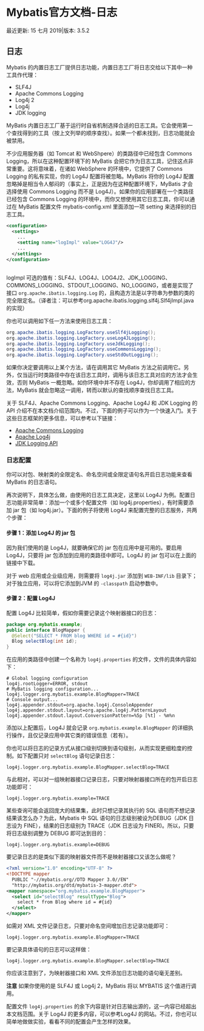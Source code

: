 # Mybatis官方文档-日志

最近更新: 15 七月 2019|版本: 3.5.2

## 日志

Mybatis 的内置日志工厂提供日志功能，内置日志工厂将日志交给以下其中一种工具作代理：

- SLF4J
- Apache Commons Logging
- Log4j 2
- Log4j
- JDK logging

MyBatis 内置日志工厂基于运行时自省机制选择合适的日志工具。它会使用第一个查找得到的工具（按上文列举的顺序查找）。如果一个都未找到，日志功能就会被禁用。

不少应用服务器（如 Tomcat 和 WebShpere）的类路径中已经包含 Commons Logging，所以在这种配置环境下的 MyBatis 会把它作为日志工具，记住这点非常重要。这将意味着，在诸如 WebSphere 的环境中，它提供了 Commons Logging 的私有实现，你的 Log4J 配置将被忽略。MyBatis 将你的 Log4J 配置忽略掉是相当令人郁闷的（事实上，正是因为在这种配置环境下，MyBatis 才会选择使用 Commons Logging 而不是 Log4J）。如果你的应用部署在一个类路径已经包含 Commons Logging 的环境中，而你又想使用其它日志工具，你可以通过在 MyBatis 配置文件 mybatis-config.xml 里面添加一项 setting 来选择别的日志工具。

```xml
<configuration>
  <settings>
    ...
    <setting name="logImpl" value="LOG4J"/>
    ...
  </settings>
</configuration>
      
```

logImpl 可选的值有：SLF4J、LOG4J、LOG4J2、JDK_LOGGING、COMMONS_LOGGING、STDOUT_LOGGING、NO_LOGGING，或者是实现了接口 `org.apache.ibatis.logging.Log` 的，且构造方法是以字符串为参数的类的完全限定名。（译者注：可以参考org.apache.ibatis.logging.slf4j.Slf4jImpl.java的实现）

你也可以调用如下任一方法来使用日志工具：

```java
org.apache.ibatis.logging.LogFactory.useSlf4jLogging();
org.apache.ibatis.logging.LogFactory.useLog4JLogging();
org.apache.ibatis.logging.LogFactory.useJdkLogging();
org.apache.ibatis.logging.LogFactory.useCommonsLogging();
org.apache.ibatis.logging.LogFactory.useStdOutLogging();
```

如果你决定要调用以上某个方法，请在调用其它 MyBatis 方法之前调用它。另外，仅当运行时类路径中存在该日志工具时，调用与该日志工具对应的方法才会生效，否则 MyBatis 一概忽略。如你环境中并不存在 Log4J，你却调用了相应的方法，MyBatis 就会忽略这一调用，转而以默认的查找顺序查找日志工具。

关于 SLF4J、Apache Commons Logging、Apache Log4J 和 JDK Logging 的 API 介绍不在本文档介绍范围内。不过，下面的例子可以作为一个快速入门。关于这些日志框架的更多信息，可以参考以下链接：

- [Apache Commons Logging](http://commons.apache.org/logging)
- [Apache Log4j](http://logging.apache.org/log4j/)
- [JDK Logging API](http://java.sun.com/j2se/1.4.1/docs/guide/util/logging/)

### 日志配置

你可以对包、映射类的全限定名、命名空间或全限定语句名开启日志功能来查看 MyBatis 的日志语句。

再次说明下，具体怎么做，由使用的日志工具决定，这里以 Log4J 为例。配置日志功能非常简单：添加一个或多个配置文件（如 log4j.properties），有时需要添加 jar 包（如 log4j.jar）。下面的例子将使用 Log4J 来配置完整的日志服务，共两个步骤：



#### 步骤 1：添加 Log4J 的 jar 包

因为我们使用的是 Log4J，就要确保它的 jar 包在应用中是可用的。要启用 Log4J，只要将 jar 包添加到应用的类路径中即可。Log4J 的 jar 包可以在上面的链接中下载。

对于 web 应用或企业级应用，则需要将 `log4j.jar` 添加到 `WEB-INF/lib` 目录下；对于独立应用，可以将它添加到JVM 的 `-classpath` 启动参数中。



#### 步骤 2：配置 Log4J

配置 Log4J 比较简单，假如你需要记录这个映射器接口的日志：

```java
package org.mybatis.example;
public interface BlogMapper {
  @Select("SELECT * FROM blog WHERE id = #{id}")
  Blog selectBlog(int id);
}
```

在应用的类路径中创建一个名称为 `log4j.properties` 的文件，文件的具体内容如下：

```properties
# Global logging configuration
log4j.rootLogger=ERROR, stdout
# MyBatis logging configuration...
log4j.logger.org.mybatis.example.BlogMapper=TRACE
# Console output...
log4j.appender.stdout=org.apache.log4j.ConsoleAppender
log4j.appender.stdout.layout=org.apache.log4j.PatternLayout
log4j.appender.stdout.layout.ConversionPattern=%5p [%t] - %m%n
```

添加以上配置后，Log4J 就会记录 `org.mybatis.example.BlogMapper` 的详细执行操作，且仅记录应用中其它类的错误信息（若有）。

你也可以将日志的记录方式从接口级别切换到语句级别，从而实现更细粒度的控制。如下配置只对 `selectBlog` 语句记录日志：

```properties
log4j.logger.org.mybatis.example.BlogMapper.selectBlog=TRACE
```

与此相对，可以对一组映射器接口记录日志，只要对映射器接口所在的包开启日志功能即可：

```properties
log4j.logger.org.mybatis.example=TRACE
```

某些查询可能会返回庞大的结果集，此时只想记录其执行的 SQL 语句而不想记录结果该怎么办？为此，Mybatis 中 SQL 语句的日志级别被设为DEBUG（JDK 日志设为 FINE），结果的日志级别为 TRACE（JDK 日志设为 FINER)。所以，只要将日志级别调整为 DEBUG 即可达到目的：

```properties
log4j.logger.org.mybatis.example=DEBUG
```

要记录日志的是类似下面的映射器文件而不是映射器接口又该怎么做呢？

```xml
<?xml version="1.0" encoding="UTF-8" ?>
<!DOCTYPE mapper
  PUBLIC "-//mybatis.org//DTD Mapper 3.0//EN"
  "http://mybatis.org/dtd/mybatis-3-mapper.dtd">
<mapper namespace="org.mybatis.example.BlogMapper">
  <select id="selectBlog" resultType="Blog">
    select * from Blog where id = #{id}
  </select>
</mapper>
```

如需对 XML 文件记录日志，只要对命名空间增加日志记录功能即可：

```properties
log4j.logger.org.mybatis.example.BlogMapper=TRACE
```

要记录具体语句的日志可以这样做：

```properties
log4j.logger.org.mybatis.example.BlogMapper.selectBlog=TRACE
```

你应该注意到了，为映射器接口和 XML 文件添加日志功能的语句毫无差别。

**注意** 如果你使用的是 SLF4J 或 Log4j 2，MyBatis 将以 MYBATIS 这个值进行调用。

配置文件 `log4j.properties` 的余下内容是针对日志输出源的，这一内容已经超出本文档范围。关于 Log4J 的更多内容，可以参考Log4J 的网站。不过，你也可以简单地做做实验，看看不同的配置会产生怎样的效果。

